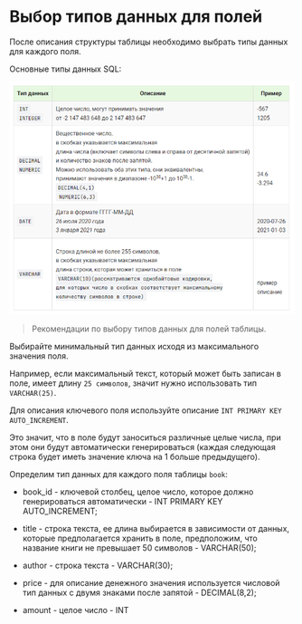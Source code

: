 # Выбор типов данных для полей 

После описания структуры таблицы необходимо выбрать типы данных для каждого поля.

Основные типы данных SQL:

![alt text](img/data_types.png)


> Рекомендации по выбору типов данных для полей таблицы.

Выбирайте минимальный тип данных исходя из максимального значения поля. 

Например, если максимальный текст, который может быть записан в поле, имеет длину `25 символов`, значит нужно использовать тип `VARCHAR(25)`.

Для описания ключевого поля используйте описание `INT PRIMARY KEY AUTO_INCREMENT`. 

Это значит, что в поле будут заноситься различные целые числа, при этом они будут автоматически генерироваться (каждая следующая строка будет иметь значение ключа на 1 больше предыдущего).

Определим тип данных для каждого поля таблицы `book`:


* book_id - ключевой столбец, целое число, которое должно генерироваться автоматически  - INT PRIMARY KEY AUTO_INCREMENT;

* title - строка текста, ее длина выбирается в зависимости от данных, которые предполагается хранить в поле, предположим, что название книги не превышает 50 символов - VARCHAR(50);

* author - строка текста - VARCHAR(30);

* priсe - для описание денежного значения используется числовой тип данных с двумя знаками после запятой - DECIMAL(8,2);

* amount - целое число - INT